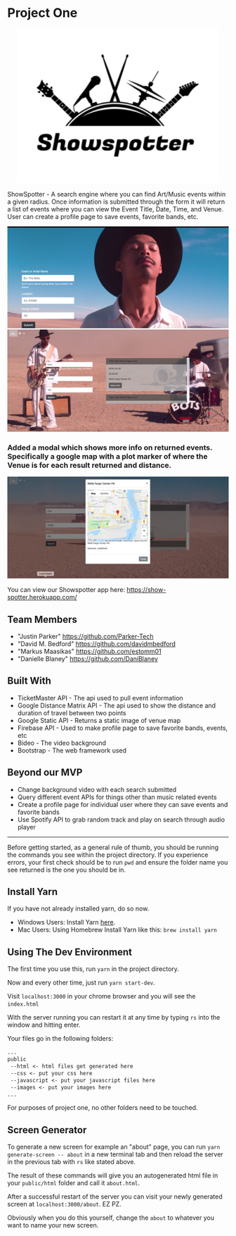 # Project One

<p align="center">
<img width="460" height="350" src="public/images/logo.png">
</p>


ShowSpotter - A search engine where you can find Art/Music events within a given radius. Once information is submitted through the form it will return a list of events where you can view the Event Title, Date, Time, and Venue. User can create a profile page to save events, favorite bands, etc. 

![Website Screenshot](public/images/web1.png)
![Response Screenshot](public/images/results.png)

### Added a modal which shows more info on returned events. Specifically a google map with a plot marker of where the Venue is for each result returned and distance.

![Map Screenshot](public/images/mapmodal.png)

You can view our Showspotter app here: <https://show-spotter.herokuapp.com/>

## Team Members

* "Justin Parker" <https://github.com/Parker-Tech>
* "David M. Bedford" <https://github.com/davidmbedford>
* "Markus Maasikas" <https://github.com/estomm01>
* "Danielle Blaney" <https://github.com/DaniBlaney>

## Built With

* TicketMaster API - The api used to pull event information
* Google Distance Matrix API - The api used to show the distance and duration of travel between two points 
* Google Static API - Returns a static image of venue map
* Firebase API - Used to make profile page to save favorite bands, events, etc
* Bideo - The video background
* Bootstrap - The web framework used

## Beyond our MVP

*  Change background video with each search submitted
* Query different event APIs for things other than music related events
* Create a profile page for individual user where they can save events and favorite bands
* Use Spotify API to grab random track and play on search through audio player




--------------------------------------------------------------------------------------------------------
Before getting started, as a general rule of thumb, you should be running the commands you see within the project directory. If you experience errors, your first check should be to run `pwd` and ensure the folder name you see returned is the one you should be in.

## Install Yarn

If you have not already installed yarn, do so now.

* Windows Users: Install Yarn [here](https://yarnpkg.com/latest.msi).
* Mac Users: Using Homebrew Install Yarn like this: `brew install yarn`

## Using The Dev Environment

The first time you use this, run `yarn` in the project directory.

Now and every other time, just run `yarn start-dev`.

Visit `localhost:3000` in your chrome browser and you will see the `index.html`

With the server running you can restart it at any time by typing `rs` into the window and hitting enter.

Your files go in the following folders:

```
...
public
 --html <- html files get generated here
 --css <- put your css here
 --javascript <- put your javascript files here
 --images <- put your images here
...
```
For purposes of project one, no other folders need to be touched.

## Screen Generator

To generate a new screen for example an "about" page, you can run `yarn generate-screen -- about` in a new terminal tab and then reload the server in the previous tab with `rs` like stated above.

The result of these commands will give you an autogenerated html file in your `public/html` folder and call it `about.html`.

After a successful restart of the server you can visit your newly generated screen at `localhost:3000/about`. EZ PZ.

Obviously when you do this yourself, change the `about` to whatever you want to name your new screen.

